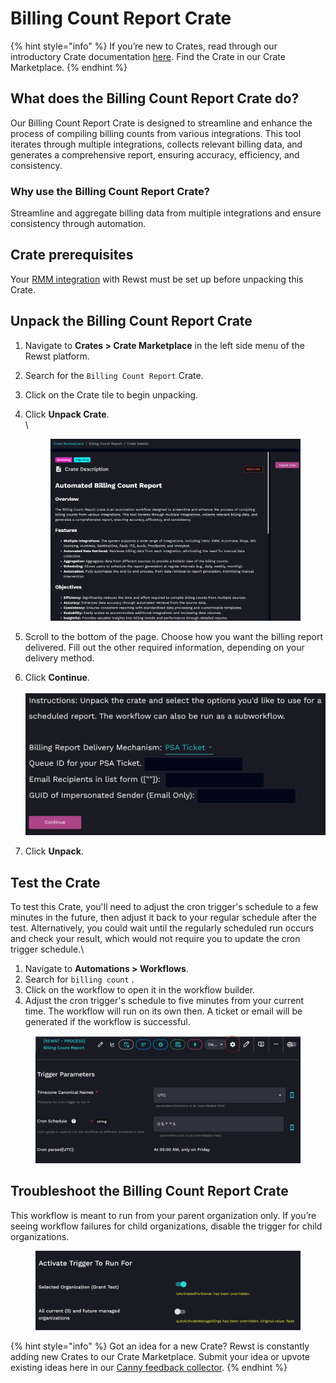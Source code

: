 # Billing Count Report Crate

{% hint style="info" %}
If you’re new to Crates, read through our introductory Crate documentation [here](https://docs.rewst.help/prebuilt-automations/crates). Find the Crate in our Crate Marketplace.
{% endhint %}

## What does the Billing Count Report Crate do?

Our Billing Count Report Crate is designed to streamline and enhance the process of compiling billing counts from various integrations. This tool iterates through multiple integrations, collects relevant billing data, and generates a comprehensive report, ensuring accuracy, efficiency, and consistency.

### Why use the Billing Count Report Crate?

Streamline and aggregate billing data from multiple integrations and ensure consistency through automation.

## Crate prerequisites

Your [RMM integration](../../configuration/integrations/top-5-integration-types-get-started-with-integrations-in-rewst.md#rmm-integrations) with Rewst must be set up before unpacking this Crate.

## Unpack the Billing Count Report Crate

1. Navigate to **Crates > Crate Marketplace** in the left side menu of the Rewst platform.
2. Search for the `Billing Count Report` Crate.
3. Click on the Crate tile to begin unpacking.
4.  Click **Unpack Crate**.\
    \


    <figure><img src="../../../.gitbook/assets/image (46).png" alt=""><figcaption></figcaption></figure>
5. Scroll to the bottom of the page. Choose how you want the billing report delivered. Fill out the other required information, depending on your delivery method.
6. Click **Continue**.\
   \
   ![](<../../../.gitbook/assets/image (47).png>)
7. Click **Unpack**.

## Test the Crate

To test this Crate, you'll need to adjust the cron trigger's schedule to a few minutes in the future, then adjust it back to your regular schedule after the test. Alternatively, you could wait until the regularly scheduled run occurs and check your result, which would not require you to update the cron trigger schedule.\


1. Navigate to **Automations > Workflows**.
2. Search for `billing count` .
3. Click on the workflow to open it in the workflow builder.
4. Adjust the cron trigger's schedule to five minutes from your current time. The workflow will run on its own then. A ticket or email will be generated if the workflow is successful.

<figure><img src="../../../.gitbook/assets/image (49).png" alt=""><figcaption></figcaption></figure>

## Troubleshoot the Billing Count Report Crate

This workflow is meant to run from your parent organization only. If you’re seeing workflow failures for child organizations, disable the trigger for child organizations.

<figure><img src="../../../.gitbook/assets/image (48).png" alt=""><figcaption></figcaption></figure>

{% hint style="info" %}
Got an idea for a new Crate? Rewst is constantly adding new Crates to our Crate Marketplace. Submit your idea or upvote existing ideas here in our [Canny feedback collector](https://rewst.canny.io/crates).
{% endhint %}

